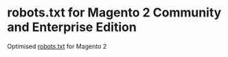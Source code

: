 # robots.txt for Magento 2 Community and Enterprise Edition

Optimised <a href="https://github.com/firebearstudio/magento2robotstxt/blob/master/robots.txt">robots.txt</a> for Magento 2



